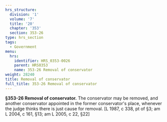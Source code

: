 ```yaml
---
hrs_structure:
  division: '1'
  volume: '7'
  title: '20'
  chapter: '353'
  section: 353-26
type: hrs_section
tags:
  - Government
menu:
  hrs:
    identifier: HRS_0353-0026
    parent: HRS0353
    name: 353-26 Removal of conservator
weight: 28240
title: Removal of conservator
full_title: 353-26 Removal of conservator
---
```

**§353-26 Removal of conservator.** The conservator may be removed, and another conservator appointed in the former conservator's place, whenever the judge thinks there is just cause for removal. [L 1987, c 338, pt of §3; am L 2004, c 161, §13; am L 2005, c 22, §22]